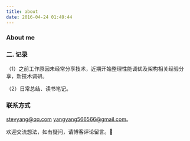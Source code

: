 ```yaml
---
title: about
date: 2016-04-24 01:49:44
---
```

### About me

 
### 二. 记录
（1）之前工作原因未经常分享技术，近期开始整理性能调优及架构相关经验分享，新技术调研。

（2）日常总结、读书笔记。

###  联系方式

stevyang@qq.com yangyang566566@gmail.com。

欢迎交流想法，如有疑问，请博客评论留言。


